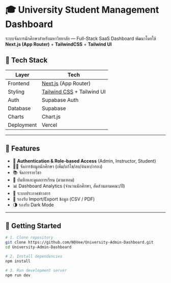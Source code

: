# 🎓 University Student Management Dashboard

ระบบจัดการนักศึกษาสำหรับมหาวิทยาลัย — Full-Stack SaaS Dashboard พัฒนาโดยใช้ **Next.js (App Router)** + **TailwindCSS** + **Tailwind UI**  

## 🔧 Tech Stack

| Layer         | Tech                       |
|---------------|----------------------------|
| Frontend      | [Next.js](https://nextjs.org/) (App Router) |
| Styling       | [Tailwind CSS](https://tailwindcss.com/) + Tailwind UI |
| Auth          | Supabase Auth |
| Database      | Supabase |
| Charts        | Chart.js |
| Deployment    | Vercel   |

---

## 🧩 Features

- 🔐 **Authentication & Role-based Access** (Admin, Instructor, Student)
- 👨‍🎓 จัดการข้อมูลนักศึกษา (เพิ่ม/แก้ไข/ลบ/ค้นหา/กรอง)
- 📚 จัดการรายวิชา
- 📝 บันทึกและดูผลการเรียน (ตามเทอม)
- 📊 Dashboard Analytics (จำนวนนักศึกษา, สัดส่วนตามคณะ/ปี)
- 📣 ระบบประกาศข่าวสาร
- 📁 รองรับ Import/Export ข้อมูล (CSV / PDF)
- 🌗 รองรับ Dark Mode

---

## 🚀 Getting Started

```bash
# 1. Clone repository
git clone https://github.com/N0Vee/University-Admin-Dashboard.git
cd University-Admin-Dashboard

# 2. Install dependencies
npm install

# 3. Run development server
npm run dev
